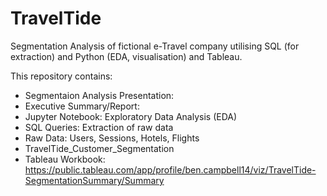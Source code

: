 # TravelTide
Segmentation Analysis of fictional e-Travel company utilising SQL (for extraction) and Python (EDA, visualisation) and Tableau.

This repository contains:
- Segmentaion Analysis Presentation:
- Executive Summary/Report:
- Jupyter Notebook: Exploratory Data Analysis (EDA)
- SQL Queries: Extraction of raw data
- Raw Data: Users, Sessions, Hotels, Flights
- TravelTide_Customer_Segmentation
- Tableau Workbook: https://public.tableau.com/app/profile/ben.campbell14/viz/TravelTide-SegmentationSummary/Summary
